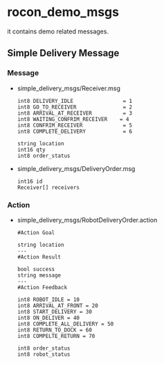 rocon_demo_msgs
===============

it contains demo related messages.

## Simple Delivery Message
### Message
* simple_delivery_msgs/Receiver.msg
  ```
  int8 DELIVERY_IDLE                = 1
  int8 GO_TO_RECEIVER               = 2
  int8 ARRIVAL_AT_RECEIVER          = 3
  int8 WAITING_CONFRIM_RECEIVER    = 4
  int8 CONFRIM_RECEIVER             = 5
  int8 COMPLETE_DELIVERY            = 6
  
  string location
  int16 qty
  int8 order_status
  ```
* simple_delivery_msgs/DeliveryOrder.msg
  ```
  int16 id
  Receiver[] receivers
  ```

### Action
* simple_delivery_msgs/RobotDeliveryOrder.action
  ```
  #Action Goal
  
  string location
  ---
  #Action Result
  
  bool success
  string message
  ---
  #Action Feedback
  
  int8 ROBOT_IDLE = 10
  int8 ARRIVAL_AT_FRONT = 20
  int8 START_DELIVERY = 30
  int8 ON_DELIVER = 40
  int8 COMPLETE_ALL_DELIVERY = 50
  int8 RETURN_TO_DOCK = 60
  int8 COMPELTE_RETURN = 70
  
  int8 order_status
  int8 robot_status
  ```
